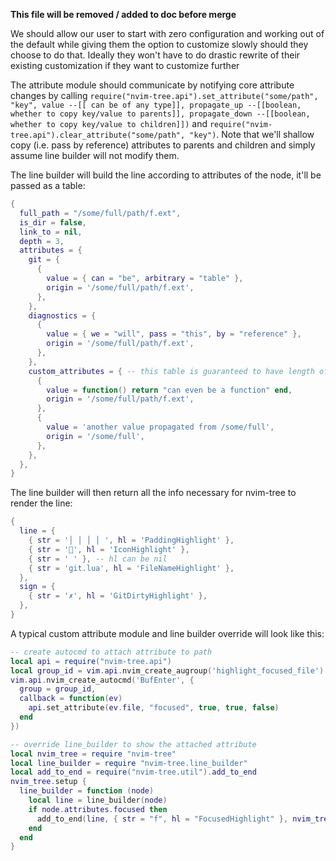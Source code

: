 **This file will be removed / added to doc before merge**

We should allow our user to start with zero configuration and working out of the default while giving them the option to customize slowly should they choose to do that. Ideally they won't have to do drastic rewrite of their existing customization if they want to customize further

The attribute module should communicate by notifying core attribute changes by calling `require("nvim-tree.api").set_attribute("some/path", "key", value --[[ can be of any type]], propagate_up --[[boolean, whether to copy key/value to parents]], propagate_down --[[boolean, whether to copy key/value to children]])` and `require("nvim-tree.api").clear_attribute("some/path", "key")`. Note that we'll shallow copy (i.e. pass by reference) attributes to parents and children and simply assume line builder will not modify them.

The line builder will build the line according to attributes of the node, it'll be passed as a table:
```lua
{
  full_path = "/some/full/path/f.ext",
  is_dir = false,
  link_to = nil,
  depth = 3,
  attributes = {
    git = {
      {
        value = { can = "be", arbitrary = "table" },
        origin = '/some/full/path/f.ext',
      },
    },
    diagnostics = {
      {
        value = { we = "will", pass = "this", by = "reference" },
        origin = '/some/full/path/f.ext',
      },
    },
    custom_attributes = { -- this table is guaranteed to have length of at least one.
      {
        value = function() return "can even be a function" end,
        origin = '/some/full/path/f.ext',
      },
      {
        value = 'another value propagated from /some/full',
        origin = '/some/full',
      },
    },
  },
}
```
The line builder will then return all the info necessary for nvim-tree to render the line:
```lua
{
  line = {
    { str = '│ │ │ │ ', hl = 'PaddingHighlight' },
    { str = '', hl = 'IconHighlight' },
    { str = ' ' }, -- hl can be nil
    { str = 'git.lua', hl = 'FileNameHighlight' },
  },
  sign = {
    { str = '✗', hl = 'GitDirtyHighlight' },
  },
}
```

A typical custom attribute module and line builder override will look like this:
```lua
-- create autocmd to attach attribute to path
local api = require("nvim-tree.api")
local group_id = vim.api.nvim_create_augroup('highlight_focused_file')
vim.api.nvim_create_autocmd('BufEnter', {
  group = group_id,
  callback = function(ev)
    api.set_attribute(ev.file, "focused", true, true, false)
  end
})

-- override line_builder to show the attached attribute
local nvim_tree = require "nvim-tree"
local line_builder = require "nvim-tree.line_builder"
local add_to_end = require("nvim-tree.util").add_to_end
nvim_tree.setup {
  line_builder = function (node)
    local line = line_builder(node)
    if node.attributes.focused then
      add_to_end(line, { str = "f", hl = "FocusedHighlight" }, nvim_tree.get_padding())
    end
  end
}
```
